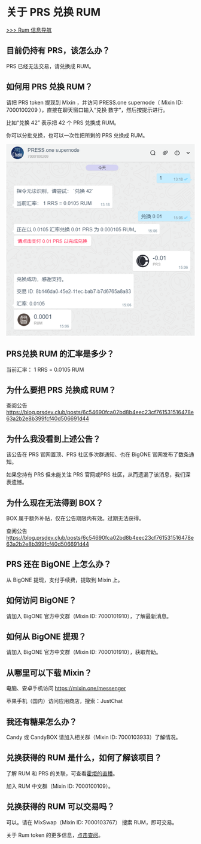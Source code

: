 # 关于 PRS 兑换 RUM

[>>> Rum 信息导航](rum-app/about.md)

## 目前仍持有 PRS，该怎么办？

PRS 已经无法交易，请兑换成 RUM。

## 如何用 PRS 兑换 RUM？

请把 PRS token 提现到 Mixin ，并访问 PRESS.one supernode（ Mixin ID: 7000100209 ），直接在聊天窗口输入“兑换 数字”，然后按提示进行。

比如“兑换 42” 表示把 42 个 PRS 兑换成 RUM。

你可以分批兑换，也可以一次性把所剩的 PRS 兑换成 RUM。

![](./images/prs2rum.png)

## PRS兑换 RUM 的汇率是多少？

当前汇率： 1 RRS = 0.0105 RUM

## 为什么要把 PRS 兑换成 RUM？

查阅公告 https://blog.prsdev.club/posts/6c54690fca02bd8b4eec23cf761531516478e63a2b2e8b399fcf40d506691d44

## 为什么我没看到上述公告？

该公告在 PRS 官网置顶、PRS 社区多次群通知、也在 BigONE 官网发布了数条通知。

如果您持有 PRS 但未能关注 PRS 官网或PRS 社区，从而遗漏了该消息，我们深表遗憾。

## 为什么现在无法得到 BOX？

BOX 属于额外补贴，仅在公告期限内有效。过期无法获得。

查阅公告 https://blog.prsdev.club/posts/6c54690fca02bd8b4eec23cf761531516478e63a2b2e8b399fcf40d506691d44

## PRS 还在 BigONE 上怎么办？

从 BigONE 提现，支付手续费，提取到 Mixin 上。

## 如何访问 BigONE？

请加入 BigONE 官方中文群（Mixin ID: 7000101910），了解最新消息。

## 如何从 BigONE 提现？

请加入 BigONE 官方中文群（Mixin ID: 7000101910），获取帮助。

## 从哪里可以下载 Mixin？

电脑、安卓手机访问 https://mixin.one/messenger

苹果手机（国内）访问应用商店，搜索：JustChat

## 我还有糖果怎么办？

Candy 或 CandyBOX 请加入相关群（Mixin ID: 7000103933）了解情况。

## 兑换获得的 RUM 是什么，如何了解该项目？

了解 RUM 和 PRS 的关联，可查看[霍炬的直播](rum-app/live.md)。

加入 RUM 中文群（Mixin ID: 7000100109）。

## 兑换获得的 RUM 可以交易吗？

可以。请在 MixSwap（Mixin ID: 7000103767） 搜索 RUM，即可交易。

关于 Rum token 的更多信息，[点击查阅](rum-app/token.md)。
